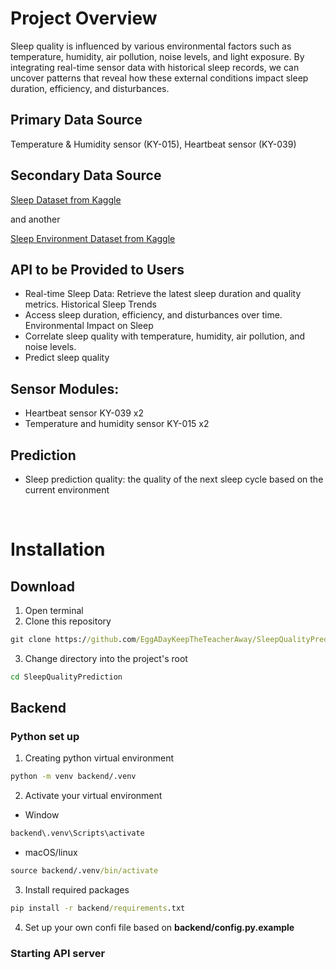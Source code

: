 <h1>Project Overview</h1>
<p> Sleep quality is influenced by various environmental factors such as temperature, humidity, air pollution, noise levels, and light exposure. By integrating real-time sensor data with historical sleep records, we can uncover patterns that reveal how these external conditions impact sleep duration, efficiency, and disturbances.</p>

<h2>Primary Data Source</h2>
<p> Temperature & Humidity sensor (KY-015), Heartbeat sensor (KY-039)</p>
<h2>Secondary Data Source</h2>

[Sleep Dataset from Kaggle](https://www.kaggle.com/datasets/equilibriumm/sleep-efficiency)<p> and another </p>[Sleep Environment Dataset from Kaggle](https://www.kaggle.com/datasets/karthikiye/wearable-tech-sleep-quality/data)
</p>
<h2>API to be Provided to Users</h2>
<ul>
  <li>Real-time Sleep Data: Retrieve the latest sleep duration and quality metrics.
  Historical Sleep Trends</li>
  <li>Access sleep duration, efficiency, and disturbances over time.
  Environmental Impact on Sleep</li>
  <li>Correlate sleep quality with temperature, humidity, air pollution, and noise levels.</li>
  <li>Predict sleep quality</li>
</ul>

</ul>
<h2>Sensor Modules: </h2>
<ul>
<li>
Heartbeat sensor	KY-039 x2
</li>
<li>
Temperature and humidity sensor	KY-015 x2
</li>


</ul>
<h2>Prediction</h2>
<ul>
<li>
Sleep prediction quality: the quality of the next sleep cycle based on the current environment 
</li>
</ul>

<br>

# Installation
## Download
1. Open terminal
2. Clone this repository
```cmd
git clone https://github.com/EggADayKeepTheTeacherAway/SleepQualityPrediction.git
```
3. Change directory into the project's root
```cmd
cd SleepQualityPrediction
```

## Backend
### Python set up
1. Creating python virtual environment
  ```cmd
  python -m venv backend/.venv
  ```
2. Activate your virtual environment
  - Window
  ```cmd
  backend\.venv\Scripts\activate
  ```
  - macOS/linux
  ```cmd
  source backend/.venv/bin/activate
  ```
3. Install required packages
  ```cmd
  pip install -r backend/requirements.txt
  ```
4. Set up your own confi file based on __backend/config.py.example__

### Starting API server
